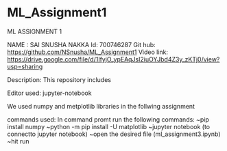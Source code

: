 # ML_Assignment1
ML ASSIGNMENT 1

NAME : SAI SNUSHA NAKKA Id: 700746287 Git hub: https://github.com/NSnusha/ML_Assignment1 Video link: https://drive.google.com/file/d/1IfyjO_ypEAqJsI2iuOYJbd4Z3y_zKTj0/view?usp=sharing



Description: This repository includes

Editor used: jupyter-notebook

We used numpy and metplotlib libraries in the follwing assignment

commands used: In command promt run the following commands: ~pip install numpy ~python -m pip install -U matplotlib ~jupyter notebook (to connectto jupyter notebook) ~open the desired file (ml_assignment3.ipynb) ~hit run
